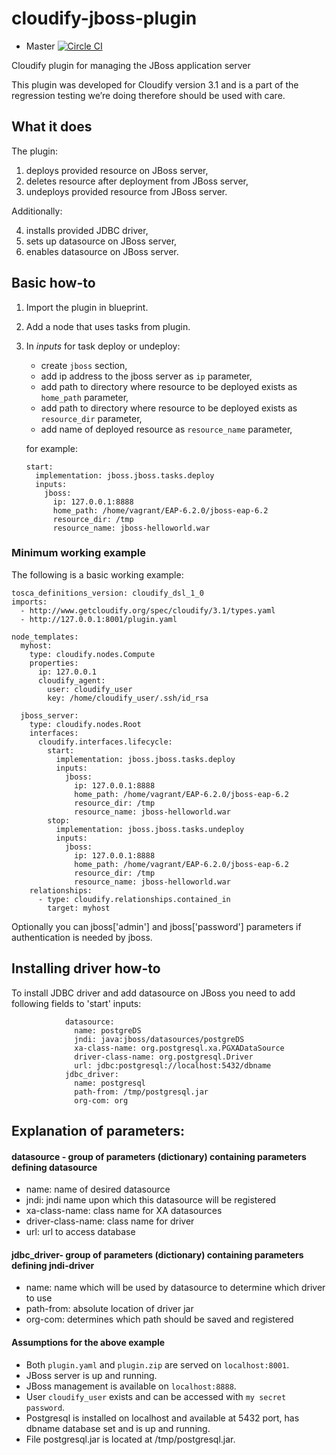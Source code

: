cloudify-jboss-plugin
=====================

* Master [![Circle CI](https://circleci.com/gh/cloudify-cosmo/cloudify-jboss-plugin/tree/master.svg?style=shield)](https://circleci.com/gh/cloudify-cosmo/cloudify-jboss-plugin/tree/master)

Cloudify plugin for managing the JBoss application server

This plugin was developed for Cloudify version 3.1 and is a part of the regression testing we’re doing therefore should be used with care. 

What it does
------------

The plugin:

1.  deploys provided resource on JBoss server,
2.  deletes resource after deployment from JBoss server,
3.  undeploys provided resource from JBoss server.

Additionally:

4.  installs provided JDBC driver,
5.  sets up datasource on JBoss server,
6.  enables datasource on JBoss server.

Basic how-to
-----------

1.  Import the plugin in blueprint.

2.  Add a node that uses tasks from plugin.

3.  In *inputs* for task deploy or undeploy:
    *   create `jboss` section,
    *   add ip address to the jboss server as `ip` parameter,
    *   add path to directory where resource to be deployed exists as `home_path` parameter,
    *   add path to directory where resource to be deployed exists as `resource_dir` parameter,
    *   add name of deployed resource as `resource_name` parameter,

    for example:

        start: 
          implementation: jboss.jboss.tasks.deploy
          inputs:
            jboss:
              ip: 127.0.0.1:8888
              home_path: /home/vagrant/EAP-6.2.0/jboss-eap-6.2
              resource_dir: /tmp
              resource_name: jboss-helloworld.war

### Minimum working example ###

The following is a basic working example:


    tosca_definitions_version: cloudify_dsl_1_0
    imports:
      - http://www.getcloudify.org/spec/cloudify/3.1/types.yaml
      - http://127.0.0.1:8001/plugin.yaml

    node_templates:
      myhost:
        type: cloudify.nodes.Compute
        properties:
          ip: 127.0.0.1
          cloudify_agent:
            user: cloudify_user
            key: /home/cloudify_user/.ssh/id_rsa

      jboss_server:
        type: cloudify.nodes.Root
        interfaces:
          cloudify.interfaces.lifecycle:
            start: 
              implementation: jboss.jboss.tasks.deploy
              inputs:
                jboss:
                  ip: 127.0.0.1:8888
                  home_path: /home/vagrant/EAP-6.2.0/jboss-eap-6.2
                  resource_dir: /tmp
                  resource_name: jboss-helloworld.war
            stop:   
              implementation: jboss.jboss.tasks.undeploy
              inputs:
                jboss: 
                  ip: 127.0.0.1:8888
                  home_path: /home/vagrant/EAP-6.2.0/jboss-eap-6.2
                  resource_dir: /tmp
                  resource_name: jboss-helloworld.war
        relationships:
          - type: cloudify.relationships.contained_in
            target: myhost


Optionally you can jboss['admin'] and jboss['password'] parameters if authentication is needed by jboss.

Installing driver how-to
-----------

To install JDBC driver and add datasource on JBoss you need to add following fields to 'start' inputs:

                datasource:
                  name: postgreDS
                  jndi: java:jboss/datasources/postgreDS
                  xa-class-name: org.postgresql.xa.PGXADataSource
                  driver-class-name: org.postgresql.Driver
                  url: jdbc:postgresql://localhost:5432/dbname
                jdbc_driver:
                  name: postgresql
                  path-from: /tmp/postgresql.jar
                  org-com: org


Explanation of parameters:
----

#### datasource - group of parameters (dictionary) containing parameters defining datasource ####

*  name: name of desired datasource
*  jndi: jndi name upon which this datasource will be registered
*  xa-class-name: class name for XA datasources
*  driver-class-name: class name for driver
*  url: url to access database


#### jdbc_driver- group of parameters (dictionary) containing parameters defining jndi-driver ####

*   name: name which will be used by datasource to determine which driver to use
*   path-from: absolute location of driver jar
*   org-com: determines which path should be saved and registered

#### Assumptions for the above example ####

*   Both `plugin.yaml` and `plugin.zip` are served on `localhost:8001`.
*   JBoss server is up and running.
*   JBoss management is available on `localhost:8888`.
*   User `cloudify_user` exists and can be accessed with
    `my secret password`.
*   Postgresql is installed on localhost and available at 5432 port, has dbname database set and is up and running.
*   File postgresql.jar is located at /tmp/postgresql.jar.
